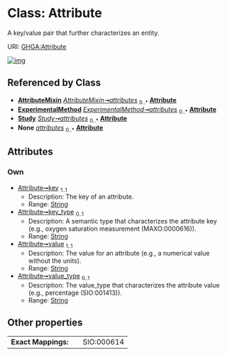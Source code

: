 
# Class: Attribute


A key/value pair that further characterizes an entity.

URI: [GHGA:Attribute](https://w3id.org/GHGA/Attribute)


[![img](https://yuml.me/diagram/nofunky;dir:TB/class/[Study],[ExperimentalMethod],[AttributeMixin],[AttributeMixin]++-%20attributes%200..*>[Attribute&#124;key:string;key_type:string%20%3F;value:string;value_type:string%20%3F],[ExperimentalMethod]++-%20attributes(i)%200..*>[Attribute],[Study]++-%20attributes%200..*>[Attribute],[AttributeMixin]++-%20attributes(i)%200..*>[Attribute],[ExperimentalMethod]++-%20attributes%200..*>[Attribute])](https://yuml.me/diagram/nofunky;dir:TB/class/[Study],[ExperimentalMethod],[AttributeMixin],[AttributeMixin]++-%20attributes%200..*>[Attribute&#124;key:string;key_type:string%20%3F;value:string;value_type:string%20%3F],[ExperimentalMethod]++-%20attributes(i)%200..*>[Attribute],[Study]++-%20attributes%200..*>[Attribute],[AttributeMixin]++-%20attributes(i)%200..*>[Attribute],[ExperimentalMethod]++-%20attributes%200..*>[Attribute])

## Referenced by Class

 *  **[AttributeMixin](AttributeMixin.md)** *[AttributeMixin➞attributes](AttributeMixin_attributes.md)*  <sub>0..\*</sub>  **[Attribute](Attribute.md)**
 *  **[ExperimentalMethod](ExperimentalMethod.md)** *[ExperimentalMethod➞attributes](ExperimentalMethod_attributes.md)*  <sub>0..\*</sub>  **[Attribute](Attribute.md)**
 *  **[Study](Study.md)** *[Study➞attributes](Study_attributes.md)*  <sub>0..\*</sub>  **[Attribute](Attribute.md)**
 *  **None** *[attributes](attributes.md)*  <sub>0..\*</sub>  **[Attribute](Attribute.md)**

## Attributes


### Own

 * [Attribute➞key](Attribute_key.md)  <sub>1..1</sub>
     * Description: The key of an attribute.
     * Range: [String](types/String.md)
 * [Attribute➞key_type](Attribute_key_type.md)  <sub>0..1</sub>
     * Description: A semantic type that characterizes the attribute key (e.g., oxygen saturation measurement (MAXO:0000616)).
     * Range: [String](types/String.md)
 * [Attribute➞value](Attribute_value.md)  <sub>1..1</sub>
     * Description: The value for an attribute (e.g., a numerical value without the units).
     * Range: [String](types/String.md)
 * [Attribute➞value_type](Attribute_value_type.md)  <sub>0..1</sub>
     * Description: The value_type that characterizes the attribute value (e.g., percentage (SIO:001413)).
     * Range: [String](types/String.md)

## Other properties

|  |  |  |
| --- | --- | --- |
| **Exact Mappings:** | | SIO:000614 |

